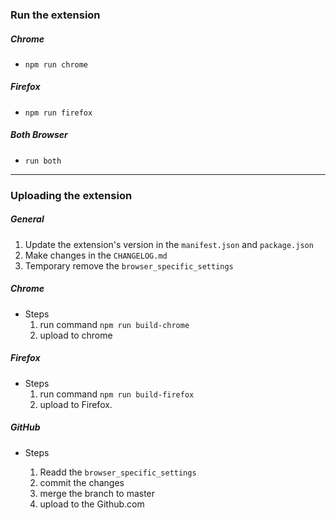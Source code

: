 ### Run the extension

##### Chrome

- `npm run chrome`

##### Firefox

- `npm run firefox`

##### Both Browser

- `run both`



---



### Uploading the extension

##### General

1. Update the extension's version in the `manifest.json` and `package.json`
2. Make changes in the `CHANGELOG.md`
3. Temporary remove the `browser_specific_settings`



##### Chrome

- Steps
  1. run command `npm run build-chrome`
  2. upload to chrome



##### Firefox

- Steps
   1. run command `npm run build-firefox`
   2. upload to Firefox.


##### GitHub

- Steps
  
   1. Readd the `browser_specific_settings`
   2. commit the changes
   3. merge the branch to master
   4. upload to the Github.com

